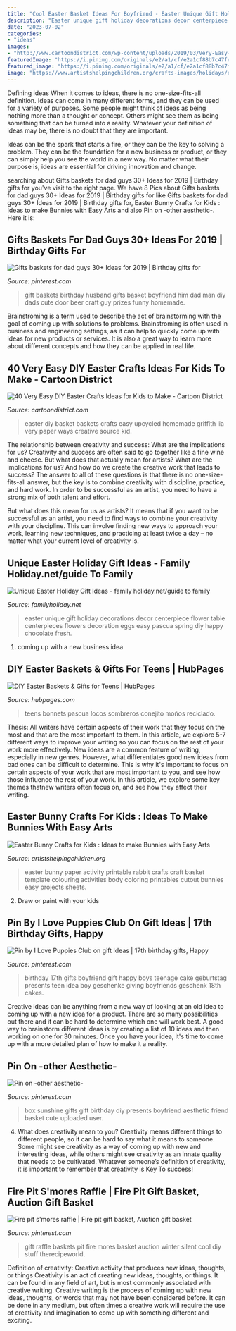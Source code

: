 ```yaml
---
title: "Cool Easter Basket Ideas For Boyfriend - Easter Unique Gift Holiday Decorations Decor Centerpiece Flower Table Centerpieces Flowers Decoration Eggs Easy Pascua Spring Diy Happy Chocolate Fresh"
description: "Easter unique gift holiday decorations decor centerpiece flower table centerpieces flowers decoration eggs easy pascua spring diy happy chocolate fresh"
date: "2023-07-02"
categories:
- "ideas"
images:
- "http://www.cartoondistrict.com/wp-content/uploads/2019/03/Very-Easy-DIY-Easter-Crafts-Ideas-for-Kids10.jpg"
featuredImage: "https://i.pinimg.com/originals/e2/a1/cf/e2a1cf88b7c47fe5a40c5fefbf96045d.jpg"
featured_image: "https://i.pinimg.com/originals/e2/a1/cf/e2a1cf88b7c47fe5a40c5fefbf96045d.jpg"
image: "https://www.artistshelpingchildren.org/crafts-images/holidays/easter/easter-bunny-holding-basket-bw-11x17.png"
---
```



Defining ideas
When it comes to ideas, there is no one-size-fits-all definition. Ideas can come in many different forms, and they can be used for a variety of purposes.
Some people might think of ideas as being nothing more than a thought or concept. Others might see them as being something that can be turned into a reality. Whatever your definition of ideas may be, there is no doubt that they are important.

Ideas can be the spark that starts a fire, or they can be the key to solving a problem. They can be the foundation for a new business or product, or they can simply help you see the world in a new way. No matter what their purpose is, ideas are essential for driving innovation and change.

	

		
searching about Gifts baskets for dad guys 30+ Ideas for 2019 | Birthday gifts for you've visit to the right page. We have 8 Pics about Gifts baskets for dad guys 30+ Ideas for 2019 | Birthday gifts for like Gifts baskets for dad guys 30+ Ideas for 2019 | Birthday gifts for, Easter Bunny Crafts for Kids : Ideas to make Bunnies with Easy Arts and also Pin on -other aesthetic-. Here it is:
		
    
## Gifts Baskets For Dad Guys 30+ Ideas For 2019 | Birthday Gifts For

<img loading=lazy src="https://i.pinimg.com/originals/e2/a1/cf/e2a1cf88b7c47fe5a40c5fefbf96045d.jpg" onerror="this.onerror=null;this.src='https://tse4.mm.bing.net/th?id=OIP.cK0xzZw5nxrGGYxyx52a0AAAAA&amp;pid=15.1';" alt="Gifts baskets for dad guys 30+ Ideas for 2019 | Birthday gifts for">

_Source: pinterest.com_

>gift baskets birthday husband gifts basket boyfriend him dad man diy dads cute door beer craft guy prizes funny homemade. 

	

Brainstroming is a term used to describe the act of brainstorming with the goal of coming up with solutions to problems. Brainstroming is often used in business and engineering settings, as it can help to quickly come up with ideas for new products or services. It is also a great way to learn more about different concepts and how they can be applied in real life.

    
## 40 Very Easy DIY Easter Crafts Ideas For Kids To Make - Cartoon District

<img loading=lazy src="http://www.cartoondistrict.com/wp-content/uploads/2019/03/Very-Easy-DIY-Easter-Crafts-Ideas-for-Kids10.jpg" onerror="this.onerror=null;this.src='https://tse3.mm.bing.net/th?id=OIP.q1ByfwLS-yBc8YCtqC-4AgHaKx&amp;pid=15.1';" alt="40 Very Easy DIY Easter Crafts Ideas for Kids to Make - Cartoon District">

_Source: cartoondistrict.com_

>easter diy basket baskets crafts easy upcycled homemade griffith lia very paper ways creative source kid. 

	

The relationship between creativity and success: What are the implications for us?
Creativity and success are often said to go together like a fine wine and cheese. But what does that actually mean for artists? What are the implications for us? And how do we create the creative work that leads to success?
The answer to all of these questions is that there is no one-size-fits-all answer, but the key is to combine creativity with discipline, practice, and hard work. In order to be successful as an artist, you need to have a strong mix of both talent and effort.

But what does this mean for us as artists? It means that if you want to be successful as an artist, you need to find ways to combine your creativity with your discipline. This can involve finding new ways to approach your work, learning new techniques, and practicing at least twice a day – no matter what your current level of creativity is.

    
## Unique Easter Holiday Gift Ideas - Family Holiday.net/guide To Family

<img loading=lazy src="http://www.familyholiday.net/wp-content/uploads/2012/04/Unique-Easter-Holiday-Gift-Ideas_02.jpg" onerror="this.onerror=null;this.src='https://tse2.mm.bing.net/th?id=OIP.qVhqHhRiKQVeS0oqyaoyGwHaLG&amp;pid=15.1';" alt="Unique Easter Holiday Gift Ideas - family holiday.net/guide to family">

_Source: familyholiday.net_

>easter unique gift holiday decorations decor centerpiece flower table centerpieces flowers decoration eggs easy pascua spring diy happy chocolate fresh. 

	

1. coming up with a new business idea 

    
## DIY Easter Baskets &amp; Gifts For Teens | HubPages

<img loading=lazy src="https://usercontent1.hubstatic.com/12909906_f520.jpg" onerror="this.onerror=null;this.src='https://tse2.mm.bing.net/th?id=OIP.uVfLtX7c4t8CQD4W4wGxaAHaJ4&amp;pid=15.1';" alt="DIY Easter Baskets &amp; Gifts for Teens | HubPages">

_Source: hubpages.com_

>teens bonnets pascua locos sombreros conejito moños reciclado. 

	

Thesis: All writers have certain aspects of their work that they focus on the most and that are the most important to them. In this article, we explore 5-7 different ways to improve your writing so you can focus on the rest of your work more effectively.
New ideas are a common feature of writing, especially in new genres. However, what differentiates good new ideas from bad ones can be difficult to determine. This is why it's important to focus on certain aspects of your work that are most important to you, and see how those influence the rest of your work. In this article, we explore some key themes thatnew writers often focus on, and see how they affect their writing.

    
## Easter Bunny Crafts For Kids : Ideas To Make Bunnies With Easy Arts

<img loading=lazy src="https://www.artistshelpingchildren.org/crafts-images/holidays/easter/easter-bunny-holding-basket-bw-11x17.png" onerror="this.onerror=null;this.src='https://tse2.mm.bing.net/th?id=OIP.bjQsKGfZg9Xnk777nHJh6gHaKi&amp;pid=15.1';" alt="Easter Bunny Crafts for Kids : Ideas to make Bunnies with Easy Arts">

_Source: artistshelpingchildren.org_

>easter bunny paper activity printable rabbit crafts craft basket template colouring activities body coloring printables cutout bunnies easy projects sheets. 

	

2. Draw or paint with your kids

    
## Pin By I Love Puppies Club On Gift Ideas | 17th Birthday Gifts, Happy

<img loading=lazy src="https://i.pinimg.com/originals/5b/be/ff/5bbeff59e83aa2338ac270d9443a02a7.jpg" onerror="this.onerror=null;this.src='https://tse4.mm.bing.net/th?id=OIP.JNpUmfqpTdmwz2gPlxYkMAHaJ4&amp;pid=15.1';" alt="Pin by I Love Puppies Club on gift Ideas | 17th birthday gifts, Happy">

_Source: pinterest.com_

>birthday 17th gifts boyfriend gift happy boys teenage cake geburtstag presents teen idea boy geschenke giving boyfriends geschenk 18th cakes. 

	

Creative ideas can be anything from a new way of looking at an old idea to coming up with a new idea for a product. There are so many possibilities out there and it can be hard to determine which one will work best. A good way to brainstorm different ideas is by creating a list of 10 ideas and then working on one for 30 minutes. Once you have your idea, it's time to come up with a more detailed plan of how to make it a reality.

    
## Pin On -other Aesthetic-

<img loading=lazy src="https://i.pinimg.com/736x/e7/01/51/e70151f8a0333ad2d78246c274362a9d.jpg" onerror="this.onerror=null;this.src='https://tse1.mm.bing.net/th?id=OIP.8XsbqWUgmhTk09yHWbgtCgHaJ4&amp;pid=15.1';" alt="Pin on -other aesthetic-">

_Source: pinterest.com_

>box sunshine gifts gift birthday diy presents boyfriend aesthetic friend basket cute uploaded user. 

	

4. What does creativity mean to you?
Creativity means different things to different people, so it can be hard to say what it means to someone. Some might see creativity as a way of coming up with new and interesting ideas, while others might see creativity as an innate quality that needs to be cultivated. Whatever someone’s definition of creativity, it is important to remember that creativity is Key To success!

    
## Fire Pit S&#039;mores Raffle | Fire Pit Gift Basket, Auction Gift Basket

<img loading=lazy src="https://i.pinimg.com/736x/7b/24/92/7b2492852936581e1fe56ff827e29e57--raffle-baskets-gift-baskets.jpg" onerror="this.onerror=null;this.src='https://tse1.mm.bing.net/th?id=OIP.7AHBHE1k1Nr5Ekwjtt1UQQHaJ3&amp;pid=15.1';" alt="Fire pit s&#039;mores raffle | Fire pit gift basket, Auction gift basket">

_Source: pinterest.com_

>gift raffle baskets pit fire mores basket auction winter silent cool diy stuff therecipeworld. 

	

Definition of creativity: Creative activity that produces new ideas, thoughts, or things
Creativity is an act of creating new ideas, thoughts, or things. It can be found in any field of art, but is most commonly associated with creative writing. Creative writing is the process of coming up with new ideas, thoughts, or words that may not have been considered before. It can be done in any medium, but often times a creative work will require the use of creativity and imagination to come up with something different and exciting.

